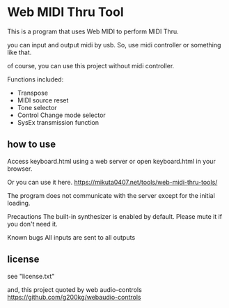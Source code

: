# Web MIDI Thru Tool

This is a program that uses Web MIDI to perform MIDI Thru. 

you can input and output midi by usb. So, use midi controller or something like that.

of course, you can use this project without midi controller.


Functions included:
- Transpose
- MIDI source reset
- Tone selector
- Control Change mode selector
- SysEx transmission function

## how to use

Access keyboard.html using a web server or open keyboard.html in your browser.

Or you can use it here.
https://mikuta0407.net/tools/web-midi-thru-tools/

The program does not communicate with the server except for the initial loading.

Precautions
The built-in synthesizer is enabled by default.
Please mute it if you don't need it.

Known bugs
All inputs are sent to all outputs

## license

see "license.txt"

and, this project quoted by web audio-controls  
https://github.com/g200kg/webaudio-controls



